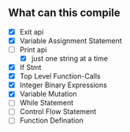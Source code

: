## What can this compile
- [x] Exit api
- [x] Variable Assignment Statement
- [ ] Print api
  - [x] just one string at a time
- [x] If Stmt
- [x] Top Level Function-Calls 
- [x] Integer Binary Expressions
- [x] Variable Mutation
- [ ] While Statement
- [ ] Control Flow Statement
- [ ] Function Defination
